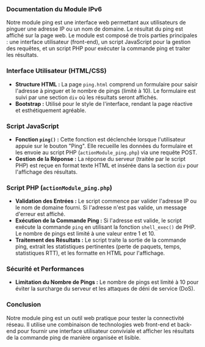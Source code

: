 ### Documentation du Module IPv6

Notre module ping est une interface web permettant aux utilisateurs de pinguer une adresse IP ou un nom de domaine. Le résultat du ping est affiché sur la page web. Le module est composé de trois parties principales : une interface utilisateur (front-end), un script JavaScript pour la gestion des requêtes, et un script PHP pour exécuter la commande ping et traiter les résultats.

### Interface Utilisateur (HTML/CSS)
- **Structure HTML :** La page `ping.html` comprend un formulaire pour saisir l'adresse à pinguer et le nombre de pings (limité à 10). Le formulaire est suivi par une section `div` où les résultats seront affichés.
- **Bootstrap :** Utilisé pour le style de l'interface, rendant la page réactive et esthétiquement agréable.

### Script JavaScript
- **Fonction `ping()` :** Cette fonction est déclenchée lorsque l'utilisateur appuie sur le bouton "Ping". Elle recueille les données du formulaire et les envoie au script PHP (`actionModule_ping.php`) via une requête POST.
- **Gestion de la Réponse :** La réponse du serveur (traitée par le script PHP) est reçue en format texte HTML et insérée dans la section `div` pour l'affichage des résultats.

### Script PHP (`actionModule_ping.php`)
- **Validation des Entrées :** Le script commence par valider l'adresse IP ou le nom de domaine fourni. Si l'adresse n'est pas valide, un message d'erreur est affiché.
- **Exécution de la Commande Ping :** Si l'adresse est valide, le script exécute la commande `ping` en utilisant la fonction `shell_exec()` de PHP. Le nombre de pings est limité à une valeur entre 1 et 10.
- **Traitement des Résultats :** Le script traite la sortie de la commande ping, extrait les statistiques pertinentes (perte de paquets, temps, statistiques RTT), et les formatte en HTML pour l'affichage.

### Sécurité et Performances
- **Limitation du Nombre de Pings :** Le nombre de pings est limité à 10 pour éviter la surcharge du serveur et les attaques de déni de service (DoS).

### Conclusion
Notre module ping est un outil web pratique pour tester la connectivité réseau. Il utilise une combinaison de technologies web front-end et back-end pour fournir une interface utilisateur conviviale et afficher les résultats de la commande ping de manière organisée et lisible.